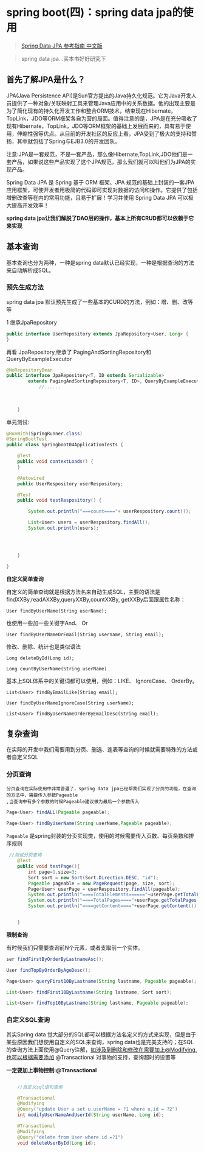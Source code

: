 # spring boot(四)：spring data jpa的使用

> [Spring Data JPA 参考指南 中文版](https://www.gitbook.com/book/ityouknow/spring-data-jpa-reference-documentation/details)


> spring data jpa...买本书好好研究下

## 首先了解JPA是什么？
   
   JPA(Java Persistence API)是Sun官方提出的Java持久化规范。它为Java开发人员提供了一种对象/关联映射工具来管理Java应用中的关系数据。他的出现主要是为了简化现有的持久化开发工作和整合ORM技术，结束现在Hibernate，TopLink，JDO等ORM框架各自为营的局面。值得注意的是，JPA是在充分吸收了现有Hibernate，TopLink，JDO等ORM框架的基础上发展而来的，具有易于使用，伸缩性强等优点。从目前的开发社区的反应上看，JPA受到了极大的支持和赞扬，其中就包括了Spring与EJB3.0的开发团队。
   
   注意:JPA是一套规范，不是一套产品，那么像Hibernate,TopLink,JDO他们是一套产品，如果说这些产品实现了这个JPA规范，那么我们就可以叫他们为JPA的实现产品。
   
   Spring Data JPA 是 Spring 基于 ORM 框架、JPA 规范的基础上封装的一套JPA应用框架，可使开发者用极简的代码即可实现对数据的访问和操作。它提供了包括增删改查等在内的常用功能，且易于扩展！学习并使用 Spring Data JPA 可以极大提高开发效率！
   
   **spring data jpa让我们解脱了DAO层的操作，基本上所有CRUD都可以依赖于它来实现**
   

## 基本查询
   基本查询也分为两种，一种是spring data默认已经实现，一种是根据查询的方法来自动解析成SQL。
   
   
### 预先生成方法

spring data jpa 默认预先生成了一些基本的CURD的方法，例如：增、删、改等等

1 继承JpaRepository
```java
public interface UserRepository extends JpaRepository<User, Long> {
}
```
再看 JpaRepository,继承了 PagingAndSortingRepository和 QueryByExampleExecutor

```java
@NoRepositoryBean
public interface JpaRepository<T, ID extends Serializable>
		extends PagingAndSortingRepository<T, ID>, QueryByExampleExecutor<T> {
            //......
            
            
       
    }
```

单元测试:
```java
@RunWith(SpringRunner.class)
@SpringBootTest
public class Springboot04ApplicationTests {

    @Test
    public void contextLoads() {
    }

    @Autowired
    public UserRespository userRespository;

    @Test
    public void testRespository() {

        System.out.println("===count===="+ userRespository.count());

        List<User> users = userRespository.findAll();
        System.out.println(users);

        


    }

}

```

**自定义简单查询**

自定义的简单查询就是根据方法名来自动生成SQL，主要的语法是findXXBy,readAXXBy,queryXXBy,countXXBy, getXXBy后面跟属性名称：

    User findByUserName(String userName);

也使用一些加一些关键字And、 Or

    User findByUserNameOrEmail(String username, String email);
修改、删除、统计也是类似语法

    Long deleteById(Long id);

    Long countByUserName(String userName)
基本上SQL体系中的关键词都可以使用，例如：LIKE、 IgnoreCase、 OrderBy。

    List<User> findByEmailLike(String email);

    User findByUserNameIgnoreCase(String userName);
    
    List<User> findByUserNameOrderByEmailDesc(String email);


## 复杂查询

   在实际的开发中我们需要用到分页、删选、连表等查询的时候就需要特殊的方法或者自定义SQL
   

### 分页查询
    
    分页查询在实际使用中非常普遍了，spring data jpa已经帮我们实现了分页的功能，在查询的方法中，需要传入参数Pageable
    ,当查询中有多个参数的时候Pageable建议做为最后一个参数传入

```java
Page<User> findALL(Pageable pageable);
    
Page<User> findByUserName(String userName,Pageable pageable);
```
`Pageable` 是spring封装的分页实现类，使用的时候需要传入页数、每页条数和排序规则

```java
 //测试分页查询
    @Test
    public void testPage(){
        int page=1,size=3;
        Sort sort = new Sort(Sort.Direction.DESC, "id");
        Pageable pageable = new PageRequest(page, size, sort);
        Page<User> userPage = userRespository.findAll(pageable);
        System.out.println("====TotalElements======"+userPage.getTotalElements());//数据总条数
        System.out.println("====TotalPages===="+userPage.getTotalPages());//总页数
        System.out.println("====getContent===="+userPage.getContent());//得到User集合


    }
```
**限制查询**

有时候我们只需要查询前N个元素，或者支取前一个实体。
```java
ser findFirstByOrderByLastnameAsc();

User findTopByOrderByAgeDesc();

Page<User> queryFirst10ByLastname(String lastname, Pageable pageable);

List<User> findFirst10ByLastname(String lastname, Sort sort);

List<User> findTop10ByLastname(String lastname, Pageable pageable);

```
### 自定义SQL查询
    
  其实Spring data 觉大部分的SQL都可以根据方法名定义的方式来实现，但是由于某些原因我们想使用自定义的SQL来查询，spring data也是完美支持的；在SQL的查询方法上面使用@Query注解，如涉及到删除和修改在需要加上@Modifying.也可以根据需要添加 @Transactional 对事物的支持，查询超时的设置等
  
  **一定要加上事物控制:@Transactional**
```java

    //自定义sql语句查询

    @Transactional
    @Modifying
    @Query("update User u set u.userName = ?1 where u.id = ?2")
    int modifyUserNameAndUserId(String userName, Long id);

    @Transactional
    @Modifying
    @Query("delete from User where id =?1")
    void deleteUserById(Long id);
```



  



    







    